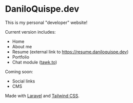 # DaniloQuispe.dev

This is my personal "developer" website!

Current version includes:

- Home
- About me
- Resume (external link to https://resume.daniloquispe.dev)
- Portfolio
- Chat module ([tawk.to](https://www.tawk.to))

Coming soon:

- Social links
- CMS

Made with [Laravel](https://www.laravel.com) and [Tailwind CSS](https://www.tailwindcss.com).
